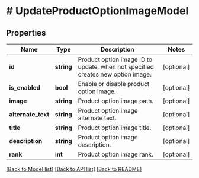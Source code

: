 # # UpdateProductOptionImageModel

## Properties

Name | Type | Description | Notes
------------ | ------------- | ------------- | -------------
**id** | **string** | Product option image ID to update, when not specified creates new option image. | [optional]
**is_enabled** | **bool** | Enable or disable product option image. | [optional]
**image** | **string** | Product option image path. | [optional]
**alternate_text** | **string** | Product option image alternate text. | [optional]
**title** | **string** | Product option image title. | [optional]
**description** | **string** | Product option image description. | [optional]
**rank** | **int** | Product option image rank. | [optional]

[[Back to Model list]](../../README.md#models) [[Back to API list]](../../README.md#endpoints) [[Back to README]](../../README.md)
